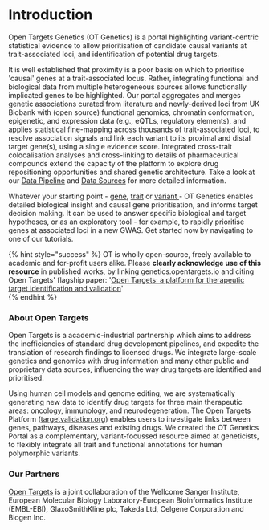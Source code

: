 # Introduction

Open Targets Genetics \(OT Genetics\) is a portal highlighting variant-centric statistical evidence to allow prioritisation of candidate causal variants at trait-associated loci, and identification of potential drug targets. 

It is well established that proximity is a poor basis on which to prioritise 'causal' genes at a trait-associated locus.  Rather, integrating functional and biological data from multiple heterogeneous sources allows functionally implicated genes to be highlighted. Our portal aggregates and merges genetic associations curated from literature and newly-derived loci from UK Biobank with \(open source\) functional genomics, chromatin conformation, epigenetic, and expression data \(e.g., eQTLs, regulatory elements\), and applies statistical fine-mapping across thousands of trait-associated loci, to resolve association signals and link each variant to its proximal and distal target gene\(s\), using a single evidence score. Integrated cross-trait colocalisation analyses and cross-linking to details of pharmaceutical compounds extend the capacity of the platform to explore drug repositioning opportunities and shared genetic architecture. Take a look at our [Data Pipeline](our-approach/data-pipeline.md) and [Data Sources](our-approach/data-sources.md#overview-of-data-sources) for more detailed information.  

Whatever your starting point - [gene](howto/gene-target.md), [trait](howto/trait-or-disease.md) or [variant ](howto/variant.md)- OT Genetics enables detailed biological insight  and causal gene prioritisation, and informs target decision making.  It can be used to answer specific biological and target hypotheses, or as an exploratory tool - for example, to rapidly prioritise genes at associated loci in a new GWAS.  Get started now by navigating to one of our tutorials.     

{% hint style="success" %}
OT is wholly open-source, freely available to academic and for-profit users alike.  Please **clearly acknowledge use of this resource** in published works, by linking genetics.opentargets.io and citing Open Targets' flagship paper:  '[Open Targets:  a platform for therapeutic target identification and validation](https://doi.org/10.1093/nar/gkw1055)'   
{% endhint %}

### About Open Targets

Open Targets is a academic-industrial partnership which aims to address the inefficiencies of standard drug development pipelines, and expedite the translation of research findings to licensed drugs.  We integrate large-scale genetics and genomics with drug information and many other public and proprietary data sources, influencing the way drug targets are identified and prioritised. 

Using human cell models and genome editing, we are systematically generating new data to identify drug targets for three main therapeutic areas: oncology, immunology, and neurodegeneration. The Open Targets Platform \([targetvalidation.org](www.targetvalidation.org)\) enables users to investigate links between genes, pathways, diseases and existing drugs.  We created the OT Genetics Portal as a complementary, variant-focussed resource aimed at geneticists, to flexibly integrate all trait and functional annotations for human polymorphic variants.  

### Our Partners

[Open Targets](www.opentargets.org​) is a joint collaboration of the Wellcome Sanger Institute, European Molecular Biology Laboratory-European Bioinformatics Institute \(EMBL-EBI\), GlaxoSmithKline plc, Takeda Ltd, Celgene Corporation and Biogen Inc.

